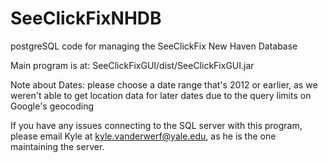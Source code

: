 # SeeClickFixNHDB
postgreSQL code for managing the SeeClickFix New Haven Database

Main program is at: SeeClickFixGUI/dist/SeeClickFixGUI.jar

Note about Dates: please choose a date range that's 2012 or earlier, as we weren't able to get location data for later dates due to the query limits on Google's geocoding

If you have any issues connecting to the SQL server with this program, please email Kyle at kyle.vanderwerf@yale.edu, as he is the one maintaining the server.
